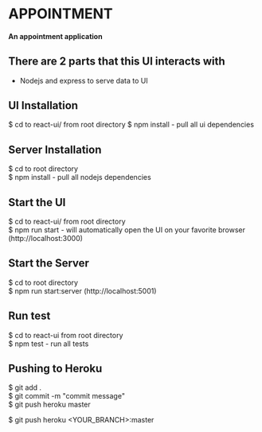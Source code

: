 # APPOINTMENT
<h4>An appointment application<br />

## There are 2 parts that this UI interacts with
- Nodejs and express to serve data to UI

## UI Installation
$ cd to react-ui/ from root directory
$ npm install - pull all ui dependencies <br />

## Server Installation
$ cd to root directory<br />
$ npm install - pull all nodejs dependencies <br />

## Start the UI
$ cd to react-ui/ from root directory<br />
$ npm run start - will automatically open the UI on your favorite browser (http://localhost:3000)<br />

## Start the Server
$ cd to root directory<br />
$ npm run start:server (http://localhost:5001)<br />

## Run test
$ cd to react-ui from root directory<br />
$ npm test - run all tests<br />

## Pushing to Heroku
$ git add .<br />
$ git commit -m "commit message"<br />
$ git push heroku master<br />

$ git push heroku <YOUR_BRANCH>:master